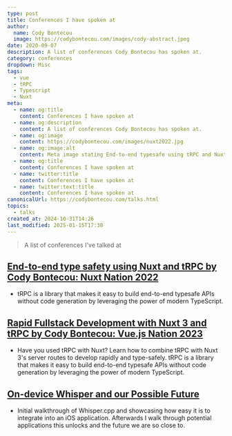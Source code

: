 ```yaml
---
type: post
title: Conferences I have spoken at
author:
  name: Cody Bontecou
  image: https://codybontecou.com/images/cody-abstract.jpeg
date: 2020-09-07
description: A list of conferences Cody Bontecou has spoken at.
category: conferences
dropdown: Misc
tags:
  - vue
  - tRPC
  - Typescript
  - Nuxt
meta:
  - name: og:title
    content: Conferences I have spoken at
  - name: og:description
    content: A list of conferences Cody Bontecou has spoken at.
  - name: og:image
    content: https://codybontecou.com/images/nuxt2022.jpg
  - name: og:image:alt
    content: Meta image stating End-to-end typesafe using tRPC and Nuxt.
  - name: og:title
    content: Conferences I have spoken at
  - name: twitter:title
    content: Conferences I have spoken at
  - name: twitter:text:title
    content: Conferences I have spoken at
canonicalUrl: https://codybontecou.com/talks.html
topics:
  - talks
created_at: 2024-10-31T14:26
last_modified: 2025-01-15T17:38
---
```


> A list of conferences I've talked at

## [End-to-end type safety using Nuxt and tRPC by Cody Bontecou: Nuxt Nation 2022](https://www.youtube.com/watch?v=1J-ML5irlQ4)

- tRPC is a library that makes it easy to build end-to-end typesafe APIs without code generation by leveraging the power of modern TypeScript.

## [Rapid Fullstack Development with Nuxt 3 and tRPC by Cody Bontecou: Vue.js Nation 2023](https://www.youtube.com/watch?v=8h4PgNvF-oM)

- Have you used tRPC with Nuxt? Learn how to combine tRPC with Nuxt 3's server routes to develop rapidly and type-safely. tRPC is a library that makes it easy to build end-to-end typesafe APIs without code generation by leveraging the power of modern TypeScript.

## [On-device Whisper and our Possible Future](https://vimeo.com/865698021)

- Initial walkthrough of Whisper.cpp and showcasing how easy it is to integrate into an iOS application. Afterwards I walk through potential applications this unlocks and the future we are so close to.
